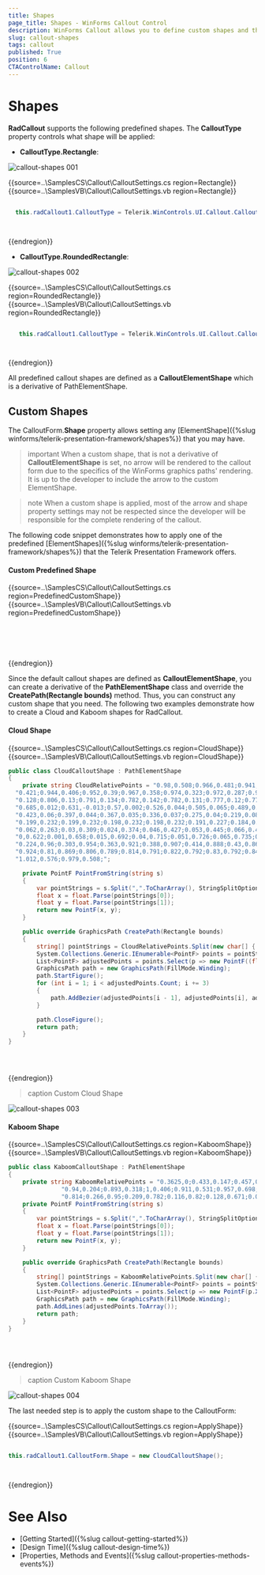 ```yaml
---
title: Shapes
page_title: Shapes - WinForms Callout Control
description: WinForms Callout allows you to define custom shapes and thus construct a custom defined balloon.   
slug: callout-shapes
tags: callout
published: True
position: 6 
CTAControlName: Callout
---
```


# Shapes 

**RadCallout** supports the following predefined shapes. The **CalloutType** property controls what shape will be applied:

* **CalloutType.Rectangle**:

![callout-shapes 001](images/callout-shapes001.png)

{{source=..\SamplesCS\Callout\CalloutSettings.cs region=Rectangle}} 
{{source=..\SamplesVB\Callout\CalloutSettings.vb region=Rectangle}} 

````C#

  this.radCallout1.CalloutType = Telerik.WinControls.UI.Callout.CalloutType.Rectangle;

````
````VB.NET


````

{{endregion}}

* **CalloutType.RoundedRectangle**:

![callout-shapes 002](images/callout-shapes002.png)

{{source=..\SamplesCS\Callout\CalloutSettings.cs region=RoundedRectangle}} 
{{source=..\SamplesVB\Callout\CalloutSettings.vb region=RoundedRectangle}} 

````C#

   this.radCallout1.CalloutType = Telerik.WinControls.UI.Callout.CalloutType.RoundedRectangle;           

````
````VB.NET


````

{{endregion}}

All predefined callout shapes are defined as a **CalloutElementShape** which is a derivative of PathElementShape. 
 
## Custom Shapes

The CalloutForm.**Shape** property allows setting any [ElementShape]({%slug winforms/telerik-presentation-framework/shapes%}) that you may have.

>important When a custom shape, that is not a derivative of **CalloutElementShape** is set, no arrow will be rendered to the callout form due to the specifics of the WinForms graphics paths' rendering. It is up to the developer to include the arrow to the custom ElementShape.

>note When a custom shape is applied, most of the arrow and shape property settings may not be respected since the developer will be responsible for the complete rendering of the callout.

The following code snippet demonstrates how to apply one of the predefined [ElementShapes]({%slug winforms/telerik-presentation-framework/shapes%}) that the Telerik Presentation Framework offers.

#### Custom Predefined Shape

{{source=..\SamplesCS\Callout\CalloutSettings.cs region=PredefinedCustomShape}} 
{{source=..\SamplesVB\Callout\CalloutSettings.vb region=PredefinedCustomShape}} 

````C#

           

````
````VB.NET


````

{{endregion}}

Since the default callout shapes are defined as **CalloutElementShape**, you can create a derivative of the **PathElementShape** class and override 
the **CreatePath(Rectangle bounds)** method. Thus, you can construct any custom shape that you need. The following two examples demonstrate how to create a Cloud and Kaboom shapes for RadCallout.

#### Cloud Shape

{{source=..\SamplesCS\Callout\CalloutSettings.cs region=CloudShape}} 
{{source=..\SamplesVB\Callout\CalloutSettings.vb region=CloudShape}} 

````C#
public class CloudCalloutShape : PathElementShape
{ 
    private string CloudRelativePoints = "0.98,0.508;0.966,0.481;0.941,0.451;0.913,0.446;0.917,0.442;0.92,0.438;0.924,0.434;0.935," +
  "0.421;0.944,0.406;0.952,0.39;0.967,0.358;0.974,0.323;0.972,0.287;0.969,0.217;0.932,0.149;0.868,0.13;0.852,0.126;0.835,0.125;0.818," +
  "0.128;0.806,0.13;0.791,0.134;0.782,0.142;0.782,0.131;0.777,0.12;0.773,0.11;0.768,0.096;0.761,0.082;0.752,0.07;0.735,0.044;0.712,0.024;" +
  "0.685,0.012;0.631,-0.013;0.57,0.002;0.526,0.044;0.505,0.065;0.489,0.09;0.482,0.12;0.476,0.11;0.47,0.1;0.461,0.091;0.45,0.079;0.437,0.069;" +
  "0.423,0.06;0.397,0.044;0.367,0.035;0.336,0.037;0.275,0.04;0.219,0.083;0.2,0.149;0.195,0.166;0.193,0.185;0.195,0.203;0.195,0.212;0.196,0.223;" +
  "0.199,0.232;0.199,0.232;0.198,0.232;0.198,0.232;0.191,0.227;0.184,0.225;0.176,0.222;0.163,0.218;0.148,0.214;0.134,0.215;0.104,0.218;0.08,0.237;" +
  "0.062,0.263;0.03,0.309;0.024,0.374;0.046,0.427;0.053,0.445;0.066,0.464;0.083,0.473;0.062,0.481;0.044,0.499;0.031,0.519;0.011,0.548;-0.001,0.585;" +
  "0,0.622;0.001,0.658;0.015,0.692;0.04,0.715;0.051,0.726;0.065,0.735;0.08,0.739;0.09,0.742;0.105,0.745;0.116,0.74;0.084,0.791;0.125,0.868;0.169,0.91;" +
  "0.224,0.96;0.303,0.954;0.363,0.921;0.388,0.907;0.414,0.888;0.43,0.862;0.451,0.926;0.511,0.976;0.55,0.988;0.631,1.013;0.695,0.998;0.749,0.952;0.782," +
  "0.924;0.81,0.869;0.806,0.789;0.814,0.791;0.822,0.792;0.83,0.792;0.847,0.792;0.864,0.789;0.879,0.784;0.911,0.773;0.94,0.753;0.961,0.725;1.005,0.665;" +
  "1.012,0.576;0.979,0.508;";

    private PointF PointFromString(string s)
    {
        var pointStrings = s.Split(",".ToCharArray(), StringSplitOptions.RemoveEmptyEntries);
        float x = float.Parse(pointStrings[0]);
        float y = float.Parse(pointStrings[1]);
        return new PointF(x, y);
    }

    public override GraphicsPath CreatePath(Rectangle bounds)
    { 
        string[] pointStrings = CloudRelativePoints.Split(new char[] { ';' }, StringSplitOptions.RemoveEmptyEntries).ToArray();
        System.Collections.Generic.IEnumerable<PointF> points = pointStrings.Select(x => this.PointFromString(x));
        List<PointF> adjustedPoints = points.Select(p => new PointF((float)(p.X * bounds.Width), (float)(p.Y * bounds.Height))).ToList(); 
        GraphicsPath path = new GraphicsPath(FillMode.Winding);
        path.StartFigure();  
        for (int i = 1; i < adjustedPoints.Count; i += 3)
        { 
            path.AddBezier(adjustedPoints[i - 1], adjustedPoints[i], adjustedPoints[i + 1], adjustedPoints[i + 2]); 
        } 

        path.CloseFigure(); 
        return path;
    } 
}
          

````
````VB.NET


````

{{endregion}}

>caption Custom Cloud Shape

![callout-shapes 003](images/callout-shapes003.png)

#### Kaboom Shape

{{source=..\SamplesCS\Callout\CalloutSettings.cs region=KaboomShape}} 
{{source=..\SamplesVB\Callout\CalloutSettings.vb region=KaboomShape}} 

````C#
public class KaboomCalloutShape : PathElementShape
{
    private string KaboomRelativePoints = "0.3625,0;0.433,0.147;0.457,0.017;0.519,0.154;0.568,0;0.633,0.12;0.688,0.034;0.725,0.147;0.809,0.039;0.84,0.191;" +
               "0.94,0.204;0.893,0.318;1,0.406;0.911,0.531;0.957,0.698;0.865,0.715;0.853,0.887;0.765,0.773;0.713,0.961;0.633,0.81;0.533,1;0.443,0.86;0.401,0.941;0.348," +
               "0.814;0.266,0.95;0.209,0.782;0.116,0.82;0.128,0.671;0.037,0.639;0.09,0.463;0,0.324;0.112,0.259;0.086,0.103;0.188,0.213;0.222,0.028;0.297,0.171;";
    private PointF PointFromString(string s)
    {
        var pointStrings = s.Split(",".ToCharArray(), StringSplitOptions.RemoveEmptyEntries);
        float x = float.Parse(pointStrings[0]);
        float y = float.Parse(pointStrings[1]);
        return new PointF(x, y);
    }

    public override GraphicsPath CreatePath(Rectangle bounds)
    {
        string[] pointStrings = KaboomRelativePoints.Split(new char[] { ';' }, StringSplitOptions.RemoveEmptyEntries).ToArray();
        System.Collections.Generic.IEnumerable<PointF> points = pointStrings.Select(x => this.PointFromString(x));
        List<PointF> adjustedPoints = points.Select(p => new PointF(p.X * bounds.Width, p.Y * bounds.Height)).ToList();
        GraphicsPath path = new GraphicsPath(FillMode.Winding);
        path.AddLines(adjustedPoints.ToArray());
        return path;
    }
}
          

````
````VB.NET


````

{{endregion}}

>caption Custom Kaboom Shape

![callout-shapes 004](images/callout-shapes004.png)

The last needed step is to apply the custom shape to the CalloutForm:

{{source=..\SamplesCS\Callout\CalloutSettings.cs region=ApplyShape}} 
{{source=..\SamplesVB\Callout\CalloutSettings.vb region=ApplyShape}} 

````C#

this.radCallout1.CalloutForm.Shape = new CloudCalloutShape();        

````
````VB.NET


````

{{endregion}}

# See Also

* [Getting Started]({%slug callout-getting-started%})
* [Design Time]({%slug callout-design-time%})
* [Properties, Methods and Events]({%slug callout-properties-methods-events%})
 
        
